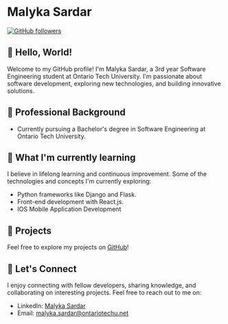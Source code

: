 # Malyka Sardar

[![GitHub followers](https://img.shields.io/github/followers/malykasardar.svg?style=social)](https://github.com/malykasardar)


## 👋 Hello, World!

Welcome to my GitHub profile! I'm Malyka Sardar, a 3rd year Software Engineering student at Ontario Tech University. I'm passionate about software development, exploring new technologies, and building innovative solutions.

## 💼 Professional Background

- Currently pursuing a Bachelor's degree in Software Engineering at Ontario Tech University.

## 🌱 What I'm currently learning

I believe in lifelong learning and continuous improvement. Some of the technologies and concepts I'm currently exploring:

- Python frameworks like Django and Flask.
- Front-end development with React.js.
- IOS Mobile Application Development 


## 🚀 Projects

Feel free to explore my projects on [GitHub](https://github.com/malykasardar)!

## 💬 Let's Connect

I enjoy connecting with fellow developers, sharing knowledge, and collaborating on interesting projects. Feel free to reach out to me on:

- LinkedIn: [Malyka Sardar](https://www.linkedin.com/in/your-profile)
- Email: malyka.sardar@ontariotechu.net
